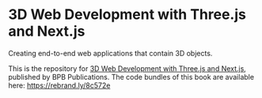 # 3D Web Development with Three.js and Next.js

Creating end-to-end web applications that contain 3D objects.

This is the repository for [3D Web Development with Three.js and Next.js](https://bpbonline.com/products/3d-web-development-with-three-js-and-next-js), published by BPB Publications. The code bundles of this book are available here: https://rebrand.ly/8c572e

